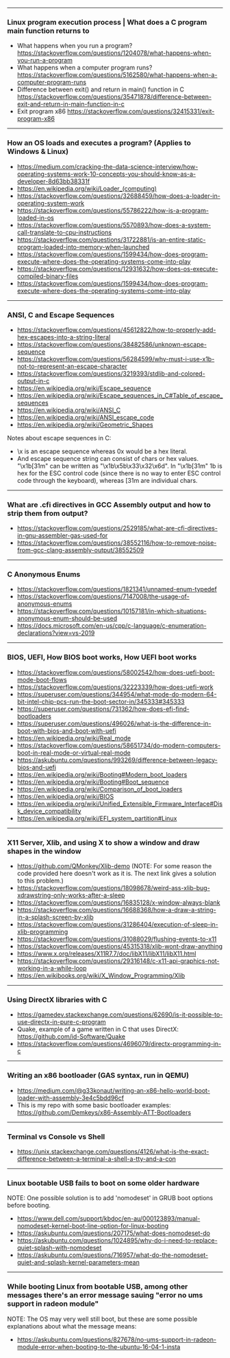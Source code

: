 ----
### Linux program execution process | What does a C program main function returns to

* What happens when you run a program? https://stackoverflow.com/questions/1204078/what-happens-when-you-run-a-program
* What happens when a computer program runs? https://stackoverflow.com/questions/5162580/what-happens-when-a-computer-program-runs
* Difference between exit() and return in main() function in C https://stackoverflow.com/questions/35471878/difference-between-exit-and-return-in-main-function-in-c
* Exit program x86 https://stackoverflow.com/questions/32415331/exit-program-x86
----
### How an OS loads and executes a program? (Applies to Windows & Linux)
* https://medium.com/cracking-the-data-science-interview/how-operating-systems-work-10-concepts-you-should-know-as-a-developer-8d63bb38331f
* https://en.wikipedia.org/wiki/Loader_(computing)
* https://stackoverflow.com/questions/32688459/how-does-a-loader-in-operating-system-work
* https://stackoverflow.com/questions/55786222/how-is-a-program-loaded-in-os
* https://stackoverflow.com/questions/5570893/how-does-a-system-call-translate-to-cpu-instructions
* https://stackoverflow.com/questions/31722881/is-an-entire-static-program-loaded-into-memory-when-launched
* https://stackoverflow.com/questions/1599434/how-does-program-execute-where-does-the-operating-systems-come-into-play
* https://stackoverflow.com/questions/12931632/how-does-os-execute-compiled-binary-files
* https://stackoverflow.com/questions/1599434/how-does-program-execute-where-does-the-operating-systems-come-into-play
----
### ANSI, C and Escape Sequences

* https://stackoverflow.com/questions/45612822/how-to-properly-add-hex-escapes-into-a-string-literal
* https://stackoverflow.com/questions/38482586/unknown-escape-sequence
* https://stackoverflow.com/questions/56284599/why-must-i-use-x1b-not-to-represent-an-escape-character
* https://stackoverflow.com/questions/3219393/stdlib-and-colored-output-in-c
* https://en.wikipedia.org/wiki/Escape_sequence
* https://en.wikipedia.org/wiki/Escape_sequences_in_C#Table_of_escape_sequences
* https://en.wikipedia.org/wiki/ANSI_C
* https://en.wikipedia.org/wiki/ANSI_escape_code
* https://en.wikipedia.org/wiki/Geometric_Shapes


Notes about escape sequences in C:
* \x is an escape sequence whereas 0x would be a hex literal.
* And escape sequence string can consist of chars or hex values. "\x1b[31m" can be written as "\x1b\x5b\x33\x32\x6d". In "\x1b[31m" 1b is hex for the ESC control code (since there is no way to enter ESC control code through the keyboard), whereas [31m are individual chars.
----
### What are .cfi directives in GCC Assembly output and how to strip them from output?
* https://stackoverflow.com/questions/2529185/what-are-cfi-directives-in-gnu-assembler-gas-used-for
* https://stackoverflow.com/questions/38552116/how-to-remove-noise-from-gcc-clang-assembly-output/38552509
----
### C Anonymous Enums
* https://stackoverflow.com/questions/1821341/unnamed-enum-typedef
* https://stackoverflow.com/questions/7147008/the-usage-of-anonymous-enums
* https://stackoverflow.com/questions/10157181/in-which-situations-anonymous-enum-should-be-used
* https://docs.microsoft.com/en-us/cpp/c-language/c-enumeration-declarations?view=vs-2019
---
### BIOS, UEFI, How BIOS boot works, How UEFI boot works
* https://stackoverflow.com/questions/58002542/how-does-uefi-boot-mode-boot-flows
* https://stackoverflow.com/questions/32223339/how-does-uefi-work
* https://superuser.com/questions/344954/what-mode-do-modern-64-bit-intel-chip-pcs-run-the-boot-sector-in/345333#345333
* https://superuser.com/questions/731362/how-does-efi-find-bootloaders
* https://superuser.com/questions/496026/what-is-the-difference-in-boot-with-bios-and-boot-with-uefi
* https://en.wikipedia.org/wiki/Real_mode
* https://stackoverflow.com/questions/58651734/do-modern-computers-boot-in-real-mode-or-virtual-real-mode
* https://askubuntu.com/questions/993269/difference-between-legacy-bios-and-uefi
* https://en.wikipedia.org/wiki/Booting#Modern_boot_loaders
* https://en.wikipedia.org/wiki/Booting#Boot_sequence
* https://en.wikipedia.org/wiki/Comparison_of_boot_loaders
* https://en.wikipedia.org/wiki/BIOS
* https://en.wikipedia.org/wiki/Unified_Extensible_Firmware_Interface#Disk_device_compatibility
* https://en.wikipedia.org/wiki/EFI_system_partition#Linux
----
### X11 Server, Xlib, and using X to show a window and draw shapes in the window
* https://github.com/QMonkey/Xlib-demo (NOTE: For some reason the code provided here doesn't work as it is. The next link gives a solution to this problem.)
* https://stackoverflow.com/questions/18098678/weird-ass-xlib-bug-xdrawstring-only-works-after-a-sleep
* https://stackoverflow.com/questions/16835128/x-window-always-blank
* https://stackoverflow.com/questions/16688368/how-a-draw-a-string-in-a-splash-screen-by-xlib
* https://stackoverflow.com/questions/31286404/execution-of-sleep-in-xlib-programming
* https://stackoverflow.com/questions/31088029/flushing-events-to-x11
* https://stackoverflow.com/questions/45315318/xlib-wont-draw-anything
* https://www.x.org/releases/X11R7.7/doc/libX11/libX11/libX11.html
* https://stackoverflow.com/questions/29316148/c-x11-api-graphics-not-working-in-a-while-loop
* https://en.wikibooks.org/wiki/X_Window_Programming/Xlib
----
### Using DirectX libraries with C
* https://gamedev.stackexchange.com/questions/62690/is-it-possible-to-use-directx-in-pure-c-program
* Quake, example of a game written in C that uses DirectX: https://github.com/id-Software/Quake
* https://stackoverflow.com/questions/4696079/directx-programming-in-c
----
### Writing an x86 bootloader (GAS syntax, run in QEMU)
* https://medium.com/@g33konaut/writing-an-x86-hello-world-boot-loader-with-assembly-3e4c5bdd96cf
* This is my repo with some basic bootloader examples: https://github.com/Demkeys/x86-Assembly-ATT-Bootloaders
----
### Terminal vs Console vs Shell
* https://unix.stackexchange.com/questions/4126/what-is-the-exact-difference-between-a-terminal-a-shell-a-tty-and-a-con
----
### Linux bootable USB fails to boot on some older hardware
NOTE: One possible solution is to add 'nomodeset' in GRUB boot options before booting.
* https://www.dell.com/support/kbdoc/en-au/000123893/manual-nomodeset-kernel-boot-line-option-for-linux-booting
* https://askubuntu.com/questions/207175/what-does-nomodeset-do
* https://askubuntu.com/questions/1024895/why-do-i-need-to-replace-quiet-splash-with-nomodeset
* https://askubuntu.com/questions/716957/what-do-the-nomodeset-quiet-and-splash-kernel-parameters-mean
----
### While booting Linux from bootable USB, among other messages there's an error message sauing "error no ums support in radeon module"
NOTE: The OS may very well still boot, but these are some possible explanations about what the message means:
* https://askubuntu.com/questions/827678/no-ums-support-in-radeon-module-error-when-booting-to-the-ubuntu-16-04-1-insta
